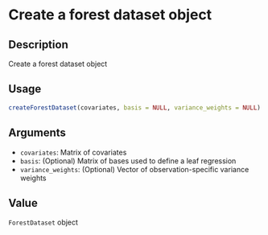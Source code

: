 # Create a forest dataset object

## Description

Create a forest dataset object

## Usage

```r
createForestDataset(covariates, basis = NULL, variance_weights = NULL)
```

## Arguments

* `covariates`: Matrix of covariates
* `basis`: (Optional) Matrix of bases used to define a leaf regression
* `variance_weights`: (Optional) Vector of observation-specific variance weights

## Value

`ForestDataset` object

